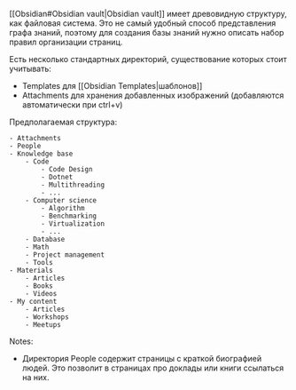 [[Obsidian#Obsidian vault|Obsidian vault]] имеет древовидную структуру, как файловая система. Это не самый удобный способ представления графа знаний, поэтому для создания базы знаний нужно описать набор правил организации страниц.

Есть несколько стандартных директорий, существование которых стоит учитывать:
- Templates для [[Obsidian Templates|шаблонов]]
- Attachments для хранения добавленных изображений (добавляются автоматически при ctrl+v)

Предполагаемая структура:
```
- Attachments
- People
- Knowledge base
	- Code
		- Code Design
		- Dotnet
		- Multithreading
		- ...
	- Computer science
		- Algorithm
		- Benchmarking
		- Virtualization
		- ...
	- Database
	- Math
	- Project management
	- Tools
- Materials
	- Articles
	- Books
	- Videos
- My content
	- Articles
	- Workshops
	- Meetups
```

Notes:
- Директория People содержит страницы с краткой биографией людей. Это позволит в страницах про доклады или книги ссылаться на них.